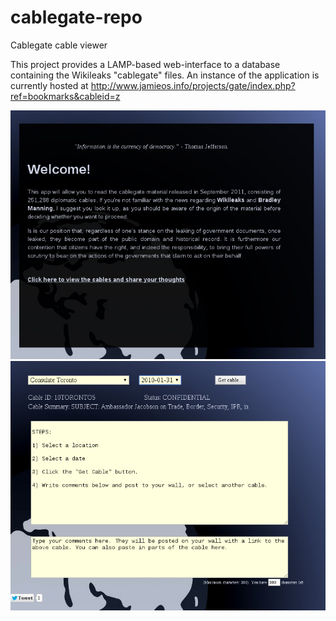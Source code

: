 cablegate-repo
==============

Cablegate cable viewer

This project provides a LAMP-based web-interface to a database containing the 
Wikileaks "cablegate" files. An instance of the application is currently hosted
at http://www.jamieos.info/projects/gate/index.php?ref=bookmarks&cableid=z 

![Alt text](cablegate1.png)
![Alt text](cablegate2.png)
